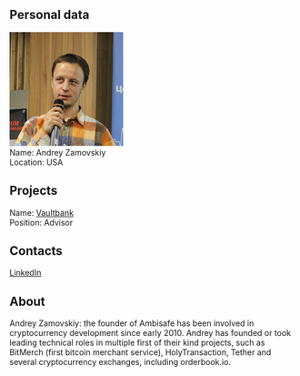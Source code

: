 ## Personal data
![andrey zamovskiy photo](photo/andrey_zamovskiy.jpg)  
Name:   Andrey Zamovskiy  
Location: USA 
## Projects 
Name: [Vaultbank](../projects/vaultbank.md)  
Position: Advisor   
## Contacts
[LinkedIn](https://www.linkedin.com/in/nixoid/)  
## About
Andrey Zamovskiy: the founder of Ambisafe has been involved in cryptocurrency development since early 2010. Andrey has founded or took leading technical roles in multiple first of their kind projects, such as BitMerch (first bitcoin merchant service), HolyTransaction, Tether and several cryptocurrency exchanges, including orderbook.io.
